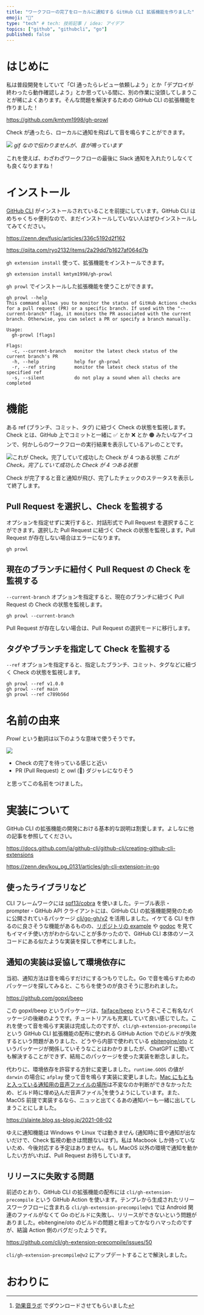```yaml
---
title: "ワークフローの完了をローカルに通知する GitHub CLI 拡張機能を作りました"
emoji: "🦉"
type: "tech" # tech: 技術記事 / idea: アイデア
topics: ["github", "githubcli", "go"]
published: false
---
```


# はじめに

私は普段開発をしていて「CI 通ったらレビュー依頼しよう」とか「デプロイが終わったら動作確認しよう」とか思っている間に、別の作業に没頭してしまうことが稀によくあります。そんな問題を解決するための GitHub CLI の拡張機能を作りました！

https://github.com/kmtym1998/gh-prowl

Check が通ったら、ローカルに通知を飛ばして音を鳴らすことができます。

![](https://storage.googleapis.com/zenn-user-upload/4eaa78d07f06-20241214.gif)
_gif なので伝わりませんが、音が鳴っています_

これを使えば、わざわざワークフローの最後に Slack 通知を入れたりしなくても良くなりますね！

# インストール

[GitHub CLI](https://cli.github.com/) がインストールされていることを前提にしています。GitHub CLI はめちゃくちゃ便利なので、まだインストールしていない人はぜひインストールしてみてください。

https://zenn.dev/fusic/articles/336c5192d2f162

https://qiita.com/ryo2132/items/2a29dd7b1627af064d7b

`gh extension install` 使って、拡張機能をインストールできます。

```
gh extension install kmtym1998/gh-prowl
```

`gh prowl` でインストールした拡張機能を使うことができます。

```
gh prowl --help
This command allows you to monitor the status of GitHub Actions checks for a pull request (PR) or a specific branch. If used with the "--current-branch" flag, it monitors the PR associated with the current branch. Otherwise, you can select a PR or specify a branch manually.

Usage:
  gh-prowl [flags]

Flags:
  -c, --current-branch   monitor the latest check status of the current branch's PR
  -h, --help             help for gh-prowl
  -r, --ref string       monitor the latest check status of the specified ref
  -s, --silent           do not play a sound when all checks are completed
```

# 機能

ある ref (ブランチ、コミット、タグ) に紐づく Check の状態を監視します。Check とは、GitHub 上でコミットと一緒に ✅ とか ❌ とか 🟠 みたいなアイコンで、何かしらのワークフローの実行結果を表示しているアレのことです。

![これが Check。完了していて成功した Check が 4 つある状態](https://storage.googleapis.com/zenn-user-upload/cd4804798959-20241213.png)
_これが Check。完了していて成功した Check が 4 つある状態_

Check が完了すると音と通知が飛び、完了したチェックのステータスを表示して終了します。

## Pull Request を選択し、Check を監視する

オプションを指定せずに実行すると、対話形式で Pull Request を選択することができます。選択した Pull Request に紐づく Check の状態を監視します。Pull Request が存在しない場合はエラーになります。

```
gh prowl
```

## 現在のブランチに紐付く Pull Request の Check を監視する

`--current-branch` オプションを指定すると、現在のブランチに紐づく Pull Request の Check の状態を監視します。

```
gh prowl --current-branch
```

Pull Request が存在しない場合は、Pull Request の選択モードに移行します。

## タグやブランチを指定して Check を監視する

`--ref` オプションを指定すると、指定したブランチ、コミット、タグなどに紐づく Check の状態を監視します。

```
gh prowl --ref v1.0.0
gh prowl --ref main
gh prowl --ref c789b56d
```

# 名前の由来

_Prowl_ という動詞は以下のような意味で使うそうです。

![](https://storage.googleapis.com/zenn-user-upload/18db6cc29b44-20241214.png)

- Check の完了を待っている感じと近い
- PR (Pull Request) と owl (🦉) ダジャレになりそう

と思ってこの名前をつけました。

# 実装について

GitHub CLI の拡張機能の開発における基本的な説明は割愛します。よしなに他の記事を参照してください。

https://docs.github.com/ja/github-cli/github-cli/creating-github-cli-extensions

https://zenn.dev/kou_pg_0131/articles/gh-cli-extension-in-go

## 使ったライブラリなど

CLI フレームワークには [spf13/cobra](https://github.com/spf13/cobra) を使いました。テーブル表示・prompter・GitHub API クライアントには、GitHub CLI の拡張機能開発のために公開されているパッケージ [cli/go-gh/v2](https://github.com/cli/go-gh) を活用しました。イケてる CLI を作るのに良さそうな機能があるものの、[リポジトリの example](https://github.com/cli/go-gh/blob/65bd8d766abd062846dd5cffe21defab7c0fe4c5/example_gh_test.go) や [godoc](https://pkg.go.dev/github.com/cli/go-gh/v2@v2.11.1) を見てもイマイチ使い方がわからないことが多かったので、GitHub CLI 本体のソースコードにある似たような実装を探して参考にしました。

## 通知の実装は妥協して環境依存に

当初、通知方法は音を鳴らすだけにするつもりでした。Go で音を鳴らすためのパッケージを探してみると、こちらを使うのが良さそうに思われました。

https://github.com/gopxl/beep

この gopxl/beep というパッケージは、[faiface/beep](https://github.com/faiface/beep) というそこそこ有名なパッケージの後継のようです。チュートリアルも充実していて良い感じでした。これを使って音を鳴らす実装は完成したのですが、`cli/gh-extension-precompile` という GitHub CLI 拡張機能の配布に使われる GitHub Action でのビルドが失敗するという問題がありました、どうやら内部で使われている [ebitengine/oto](https://github.com/ebitengine/oto) というパッケージが関係していそうなことはわかりましたが、ChatGPT に聞いても解決することができず、結局このパッケージを使った実装を断念しました。

代わりに、環境依存を許容する方針に変更しました。`runtime.GOOS` の値が `darwin` の場合に `afplay` 使って音を鳴らす実装に変更しました。[Mac にもともと入っている通知用の音声ファイルの場所](https://detail.chiebukuro.yahoo.co.jp/qa/question_detail/q14240610449)は不変なのか判断ができなかったため、ビルド時に埋め込んだ音声ファイル[^1]を使うようにしています。また、MacOS 前提で実装するなら、ニュッと出てくるあの通知バーも一緒に出してしまうことにしました。

https://slainte.blog.ss-blog.jp/2021-08-02

ゆえに通知機能は Windows や Linux では動きません (通知時に音や通知が出ないだけで、Check 監視の動きは問題ないはず)。私は Macbook しか持っていないため、今後対応する予定はありません。もし MacOS 以外の環境で通知を動かしたい方がいれば、Pull Request お待ちしています。

[^1]: [効果音ラボ](https://soundeffect-lab.info/sound/button/) でダウンロードさせてもらいました

## リリースに失敗する問題

前述のとおり、GitHub CLI の拡張機能の配布には `cli/gh-extension-precompile` という GitHub Action を使います。テンプレから生成されたリリースワークフローに含まれる `cli/gh-extension-precompile@v1` では Android 関連のファイルがなくて Go のビルドに失敗し、リリースができないという問題がありました。ebitengine/oto のビルドの問題と相まってかなりハマったのですが、結論 Action 側のバグだったようです。

https://github.com/cli/gh-extension-precompile/issues/50

`cli/gh-extension-precompile@v2` にアップデートすることで解決しました。

# おわりに
